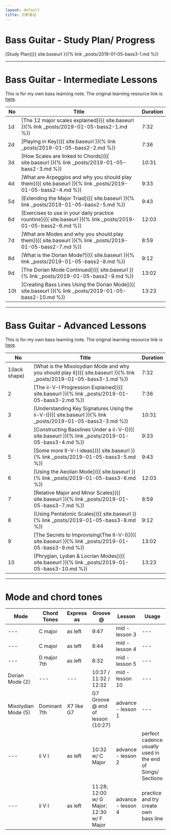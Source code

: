 ```yaml
---
layout: default
title: 贝斯笔记
---
```


# Bass Guitar - Study Plan/ Progress

[Study Plan]({{ site.baseurl }}{% link _posts/2019-01-05-bass3-1.md %})

<hr>

# Bass Guitar - Intermediate Lessons

This is for my own bass learning note. The original learning resource link is [here](https://www.youtube.com/playlist?list=PLImrzCNnL5PnVQNFhaxgOa1iJV4zMolw-). 

| No | Title | Duration |
| --- | --- | --- |
| 1d | [The 12 major scales explained]({{ site.baseurl }}{% link _posts/2019-01-05-bass2-1.md %}) | 7:32 |
| 2d | [Playing in Key]({{ site.baseurl }}{% link _posts/2019-01-05-bass2-2.md %}) | 7:36 |
| 3d | [How Scales are linked to Chords]({{ site.baseurl }}{% link _posts/2019-01-05-bass2-3.md %}) | 10:31 |
| 4d | [What are Arpeggios and why you should play them]({{ site.baseurl }}{% link _posts/2019-01-05-bass2-4.md %}) | 9:33 |
| 5d | [Extending the Major Triad]({{ site.baseurl }}{% link _posts/2019-01-05-bass2-5.md %}) | 9:43 |
| 6d | [Exercises to use in your daily practice rountine]({{ site.baseurl }}{% link _posts/2019-01-05-bass2-6.md %}) | 12:03 |
| 7d | [What are Modes and why you should play them]({{ site.baseurl }}{% link _posts/2019-01-05-bass2-7.md %}) | 8:59 |
| 8d | [What is the Dorian Mode?]({{ site.baseurl }}{% link _posts/2019-01-05-bass2-8.md %}) | 9:12 |
| 9d | [The Dorian Mode Continued]({{ site.baseurl }}{% link _posts/2019-01-05-bass2-9.md %}) | 13:02 |
| 10t | [Creating Bass Lines Using the Dorian Mode]({{ site.baseurl }}{% link _posts/2019-01-05-bass2-10.md %}) | 13:23 |

<hr>

#  Bass Guitar - Advanced Lessons

This is for my own bass learning note. The original learning resource link is [here](https://www.youtube.com/playlist?list=PLImrzCNnL5Plu8Pk3LFTM1YVgg1UTRy2X).

| No | Title | Duration |
| --- | --- | --- |
| 1(lack shape) | [What is the Mixoloydian Mode and why you should play it]({{ site.baseurl }}{% link _posts/2019-01-05-bass3-1.md %}) | 7:32 |
| 2 | [The ii-V-I Progression Explained]({{ site.baseurl }}{% link _posts/2019-01-05-bass3-2.md %}) | 7:36 |
| 3 | [Understanding Key Signatures Using the ii-V-I]({{ site.baseurl }}{% link _posts/2019-01-05-bass3-3.md %}) | 10:31 |
| 4 | [Constructing Basslines Under a ii-V-I]({{ site.baseurl }}{% link _posts/2019-01-05-bass3-4.md %}) | 9:33 |
| 5 | [Some more II-V-I ideas]({{ site.baseurl }}{% link _posts/2019-01-05-bass3-5.md %}) | 9:43 |
| 6 | [Using the Aeolian Mode]({{ site.baseurl }}{% link _posts/2019-01-05-bass3-6.md %}) | 12:03 |
| 7 | [Relative Major and Minor Scales]({{ site.baseurl }}{% link _posts/2019-01-05-bass3-7.md %}) | 8:59 |
| 8 | [Using Pentatonic Scales]({{ site.baseurl }}{% link _posts/2019-01-05-bass3-8.md %}) | 9:12 |
| 9 | [The Secrets to Improvising(The II-V-I)]({{ site.baseurl }}{% link _posts/2019-01-05-bass3-9.md %}) | 13:02 |
| 10 | [Phrygian, Lydian & Locrian Modes]({{ site.baseurl }}{% link _posts/2019-01-05-bass3-10.md %}) | 13:23 |

<hr>

#  Mode and chord tones

| Mode | Chord Tones | Express as | Groove @ | Lesson | Usage |
|---|---|---|---|---|---|
|---| C major | as left | 9:47 |mid - lesson 3|---|
|---| C major | as left | 8:44 |mid - lesson 4|---|
|---| D major 7th | as left | 8:32 |mid - lesson 5|---|
|Dorian Mode (2)| --- | --- | 10:37 / 11:32 / 12:32 |mid - lesson 10|---|
|Mixolydian Mode (5)| Dominant 7th| *X*7 like G7 | G7 Groove @ end of lesson (10:27) |advance - lesson 1|---|
|---|ii V I| as left | 10:32 w/ C Major |advance - lesson 2|perfect cadence usually used in the end of Songs/ Sections|
|---|ii V I| as left | 11:28; 12:00 w/ G Major; 12:30 w/ F Major |advance - lesson 4|practice and try create own bass line|




